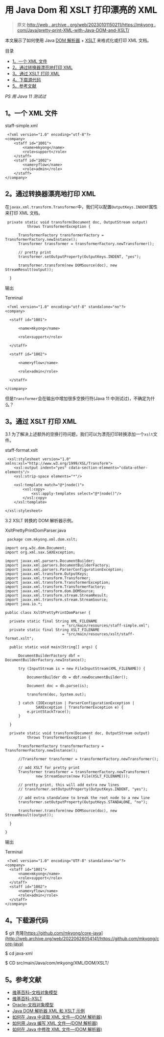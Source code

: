 # 用 Java Dom 和 XSLT 打印漂亮的 XML

> 原文:[http://web . archive . org/web/20230101150211/https://mkyong . com/Java/pretty-print-XML-with-Java-DOM-and-XSLT/](http://web.archive.org/web/20230101150211/https://mkyong.com/java/pretty-print-xml-with-java-dom-and-xslt/)

本文展示了如何使用 Java [DOM 解析器](http://web.archive.org/web/20220626054141/https://mkyong.com/java/how-to-read-xml-file-in-java-dom-parser/) + [XSLT](http://web.archive.org/web/20220626054141/https://en.wikipedia.org/wiki/XSLT) 来格式化或打印 XML 文档。

目录

*   [1。一个 XML 文件](#an-xml-file)
*   [2。通过转换器漂亮地打印 XML](#pretty-print-xml-via-transformer)
*   [3。通过 XSLT 打印 XML](#pretty-print-xml-via-xslt)
*   [4。下载源代码](#download-source-code)
*   [5。参考文献](#references)

*PS 用 Java 11 测试过*

## 1。一个 XML 文件

staff-simple.xml

```
 <?xml version="1.0" encoding="utf-8"?>
<company>
    <staff id="1001">
        <name>mkyong</name>
        <role>support</role>
    </staff>
    <staff id="1002">
        <name>yflow</name>
        <role>admin</role>
    </staff>
</company> 
```

## 2。通过转换器漂亮地打印 XML

在`javax.xml.transform.Transformer`中，我们可以配置`OutputKeys.INDENT`属性来打印 XML 文档。

```
 private static void transform(Document doc, OutputStream output)
          throws TransformerException {

      TransformerFactory transformerFactory = TransformerFactory.newInstance();
      Transformer transformer = transformerFactory.newTransformer();

      // pretty print
      transformer.setOutputProperty(OutputKeys.INDENT, "yes");

      transformer.transform(new DOMSource(doc), new StreamResult(output));

  } 
```

输出

Terminal

```
 <?xml version="1.0" encoding="utf-8" standalone="no"?>
<company>

  <staff id="1001">

      <name>mkyong</name>

      <role>support</role>

  </staff>

  <staff id="1002">

      <name>yflow</name>

      <role>admin</role>

  </staff>

</company> 
```

但是`Transformer`会在输出中增加很多空换行符(Java 11 中测试过)，不确定为什么？

## 3。通过 XSLT 打印 XML

3.1 为了解决上述额外的空换行符问题，我们可以为漂亮打印转换添加一个`xslt`文件。

staff-format.xslt

```
 <xsl:stylesheet version="1.0" xmlns:xsl="http://www.w3.org/1999/XSL/Transform">
    <xsl:output indent="yes" cdata-section-elements="cdata-other-elements"/>
    <xsl:strip-space elements="*"/>

    <xsl:template match="@*|node()">
        <xsl:copy>
            <xsl:apply-templates select="@*|node()"/>
        </xsl:copy>
    </xsl:template>

</xsl:stylesheet> 
```

3.2 XSLT 转换的 DOM 解析器示例。

XsltPrettyPrintDomParser.java

```
 package com.mkyong.xml.dom.xslt;

import org.w3c.dom.Document;
import org.xml.sax.SAXException;

import javax.xml.parsers.DocumentBuilder;
import javax.xml.parsers.DocumentBuilderFactory;
import javax.xml.parsers.ParserConfigurationException;
import javax.xml.transform.OutputKeys;
import javax.xml.transform.Transformer;
import javax.xml.transform.TransformerException;
import javax.xml.transform.TransformerFactory;
import javax.xml.transform.dom.DOMSource;
import javax.xml.transform.stream.StreamResult;
import javax.xml.transform.stream.StreamSource;
import java.io.*;

public class XsltPrettyPrintDomParser {

  private static final String XML_FILENAME
                          = "src/main/resources/staff-simple.xml";
  private static final String XSLT_FILENAME
                          = "src/main/resources/xslt/staff-format.xslt";

  public static void main(String[] args) {

      DocumentBuilderFactory dbf = DocumentBuilderFactory.newInstance();

      try (InputStream is = new FileInputStream(XML_FILENAME)) {

          DocumentBuilder db = dbf.newDocumentBuilder();

          Document doc = db.parse(is);

          transform(doc, System.out);

      } catch (IOException | ParserConfigurationException |
              SAXException | TransformerException e) {
          e.printStackTrace();
      }

  }

  private static void transform(Document doc, OutputStream output)
          throws TransformerException {

      TransformerFactory transformerFactory = TransformerFactory.newInstance();

      //Transformer transformer = transformerFactory.newTransformer();

      // add XSLT for pretty print
      Transformer transformer = transformerFactory.newTransformer(
              new StreamSource(new File(XSLT_FILENAME)));

      // pretty print, this will add extra new lines
      // transformer.setOutputProperty(OutputKeys.INDENT, "yes");

      // add extra standalone to break the root node to a new line
      transformer.setOutputProperty(OutputKeys.STANDALONE, "no");

      transformer.transform(new DOMSource(doc), new StreamResult(output));

  }

} 
```

输出

Terminal

```
 <?xml version="1.0" encoding="UTF-8" standalone="no"?>
<company>
  <staff id="1001">
      <name>mkyong</name>
      <role>support</role>
  </staff>
  <staff id="1002">
      <name>yflow</name>
      <role>admin</role>
  </staff>
</company> 
```

## 4。下载源代码

$ git 克隆[https://github.com/mkyong/core-java](http://web.archive.org/web/20220626054141/https://github.com/mkyong/core-java)

$ cd java-xml

$ CD src/main/Java/com/mkyong/XML/DOM/XSLT/

## 5。参考文献

*   [维基百科–文档对象模型](http://web.archive.org/web/20220626054141/https://en.wikipedia.org/wiki/Document_Object_Model)
*   [维基百科–XSLT](http://web.archive.org/web/20220626054141/https://en.wikipedia.org/wiki/XSLT)
*   [Oracle–文档对象模型](http://web.archive.org/web/20220626054141/https://docs.oracle.com/javase/tutorial/jaxp/dom/index.html)
*   [Java DOM 解析器 XML 和 XSLT 示例](http://web.archive.org/web/20220626054141/https://mkyong.com/java/java-dom-parser-xml-and-xslt-examples/)
*   [如何在 Java 中读取 XML 文件—(DOM 解析器)](http://web.archive.org/web/20220626054141/https://mkyong.com/java/how-to-read-xml-file-in-java-dom-parser/)
*   [如何用 Java 编写 XML 文件—(DOM 解析器)](http://web.archive.org/web/20220626054141/https://mkyong.com/java/how-to-create-xml-file-in-java-dom/)
*   [如何在 Java 中修改 XML 文件—(DOM 解析器)](http://web.archive.org/web/20220626054141/https://mkyong.com/java/how-to-modify-xml-file-in-java-dom-parser/)

<input type="hidden" id="mkyong-current-postId" value="16775">